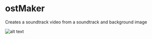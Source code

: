 # ostMaker
Creates a soundtrack video from a soundtrack and background image

![alt text](https://i.imgur.com/ErcJHmR.png)
